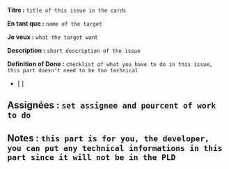 **Titre :**
`title of this issue in the cards`

**En tant que :**
`name of the target`

**Je veux :**
`what the target want`

**Description :**
`short description of the issue`

**Definition of Done :**
`checklist of what you have to do in this issue, this part doesn't need to be too technical`
- [ ] 

**Assignées :**
`set assignee and pourcent of work to do`
- 

**Notes :**
`this part is for you, the developer, you can put any technical informations in this part since it will not be in the PLD`
- 
